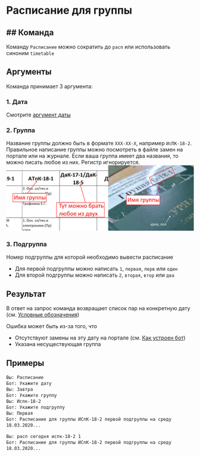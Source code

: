 # Расписание для группы

## ## Команда

Команду `Расписание` можно сократить до `расп` или использовать синоним `timetable`

## Аргументы

Команда принимает 3 аргумента:

### 1. Дата

Смотрите [аргумент даты](../info/howtouse.md#аргумент-даты)

### 2. Группа

Название группы должно быть в формате `XXX-XX-X`, например `ИсПК-18-2`. Правильное написание группы можно посмотреть в файле замен на портале или на журнале. Если ваша группа имеет два названия, то можно писать любое из них. Регистр игнорируется.
![Где взять название группы](../img/timetable-group.jpg)

### 3. Подгруппа

Номер подгруппы для которой необходимо вывести расписание

- Для первой подгруппы можно написать `1`, `первая`, `перв` или `один`
- Для второй подгруппы можно написать `2`, `вторая`, `втор` или `два`

## Результат

В ответ на запрос команда возвращает список пар на конкретную дату (см. [Условные обозначения](../info/howtouse#условные-обозначения))

Ошибка может быть из-за того, что

- Отсутствуют замены на эту дату на портале (см. [Как устроен бот](../info/howitworks.md))
- Указана несуществующая группа

## Примеры

```
Вы: Расписание
Бот: Укажите дату
Вы: Завтра
Бот: Укажите группу
Вы: Испк-18-2
Бот: Укажите подгруппу
Вы: Первая
Бот: Расписание для группы ИСпК-18-2 первой подгруппы на среду 18.03.2020...
```

```
Вы: расп сегодня испк-18-2 1
Бот: Расписание для группы ИСпК-18-2 первой подгруппы на среду 18.03.2020...
```
